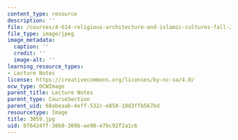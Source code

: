 ```yaml
---
content_type: resource
description: ''
file: /courses/4-614-religious-architecture-and-islamic-cultures-fall-2002/0f6424ff38b8369bae90e7bc92f2a1c6_3059.jpg
file_type: image/jpeg
image_metadata:
  caption: ''
  credit: ''
  image-alt: ''
learning_resource_types:
- Lecture Notes
license: https://creativecommons.org/licenses/by-nc-sa/4.0/
ocw_type: OCWImage
parent_title: Lecture Notes
parent_type: CourseSection
parent_uid: 68abeaab-4eff-532c-e858-18d3ffb567bd
resourcetype: Image
title: 3059.jpg
uid: 0f6424ff-38b8-369b-ae90-e7bc92f2a1c6
---
```

